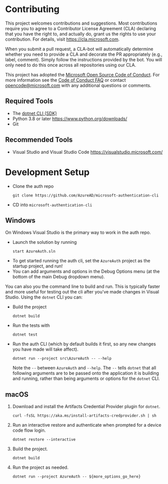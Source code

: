 # Contributing

This project welcomes contributions and suggestions. Most contributions require you to
agree to a Contributor License Agreement (CLA) declaring that you have the right to,
and actually do, grant us the rights to use your contribution. For details, visit
https://cla.microsoft.com.

When you submit a pull request, a CLA-bot will automatically determine whether you need
to provide a CLA and decorate the PR appropriately (e.g., label, comment). Simply follow the
instructions provided by the bot. You will only need to do this once across all repositories using our CLA.

This project has adopted the [Microsoft Open Source Code of Conduct](https://opensource.microsoft.com/codeofconduct/).
For more information see the [Code of Conduct FAQ](https://opensource.microsoft.com/codeofconduct/faq/)
or contact [opencode@microsoft.com](mailto:opencode@microsoft.com) with any additional questions or comments.

## Required Tools
* The [dotnet CLI (SDK)](https://dotnet.microsoft.com/download)
* Python 3.8 or later https://www.python.org/downloads/
* Git

## Recommended Tools
* Visual Studio and Visual Studio Code https://visualstudio.microsoft.com/

# Development Setup

- Clone the auth repo
  ```
  git clone https://github.com/AzureAD/microsoft-authentication-cli
  ```
- CD into `microsoft-authentication-cli`

## Windows

   On Windows Visual Studio is the primary way to work in the auth repo. 
* Launch the solution by running
  ```
  start AzureAuth.sln
  ```
* To get started running the auth cli, set the `AzureAuth` project as the startup project, and run!
* You can add arguments and options in the Debug Options menu (at the bottom of the main Debug dropdown menu).

You can also you the command line to build and run. This is typically faster and more useful for testing out the cli after you've made changes in Visual Studio. Using the `dotnet` CLI you can:
- Build the project
  ```
  dotnet build
  ```

- Run the tests with
  ```
  dotnet test
  ```

- Run the auth CLI (which by default builds it first, so any new changes you have made will take affect).
  ```
  dotnet run --project src\AzureAuth -- --help
  ```
  Note the `--` between `AzureAuth` and `--help`. The `--` tells `dotnet` that all following arguments are to be passed onto the application it is building and running, rather than being arguments or options for the `dotnet` CLI.

  
## macOS

1. Download and install the Artifacts Credential Provider plugin for `dotnet`.
   ```shell
   curl -fsSL https://aka.ms/install-artifacts-credprovider.sh | sh
   ```
2. Run an interactive restore and authenticate when prompted for a device code flow login.
   ```shell
   dotnet restore --interactive
   ```
3. Build the project.
   ```shell
   dotnet build
   ```
4. Run the project as needed.
   ```shell
   dotnet run --project AzureAuth -- ${more_options_go_here}
   ```